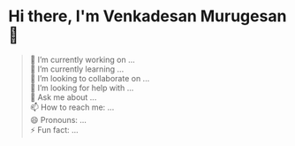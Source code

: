 # Hi there, I'm Venkadesan Murugesan 👋
>🔭 I’m currently working on ... <br />
> 🌱 I’m currently learning ...  <br />
> 👯 I’m looking to collaborate on ...  <br />
> 🤔 I’m looking for help with ...  <br />
> 💬 Ask me about ...  <br />
> 📫 How to reach me: ...  <br />
> 😄 Pronouns: ...  <br />
> ⚡ Fun fact: ...  <br />
